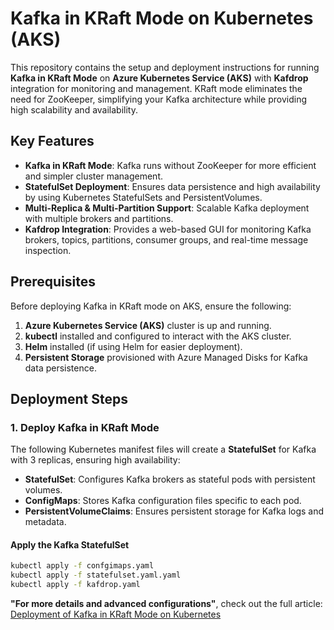 # Kafka in KRaft Mode on Kubernetes (AKS)

This repository contains the setup and deployment instructions for running **Kafka in KRaft Mode** on **Azure Kubernetes Service (AKS)** with **Kafdrop** integration for monitoring and management. KRaft mode eliminates the need for ZooKeeper, simplifying your Kafka architecture while providing high scalability and availability.

## Key Features

- **Kafka in KRaft Mode**: Kafka runs without ZooKeeper for more efficient and simpler cluster management.
- **StatefulSet Deployment**: Ensures data persistence and high availability by using Kubernetes StatefulSets and PersistentVolumes.
- **Multi-Replica & Multi-Partition Support**: Scalable Kafka deployment with multiple brokers and partitions.
- **Kafdrop Integration**: Provides a web-based GUI for monitoring Kafka brokers, topics, partitions, consumer groups, and real-time message inspection.

## Prerequisites

Before deploying Kafka in KRaft mode on AKS, ensure the following:

1. **Azure Kubernetes Service (AKS)** cluster is up and running.
2. **kubectl** installed and configured to interact with the AKS cluster.
3. **Helm** installed (if using Helm for easier deployment).
4. **Persistent Storage** provisioned with Azure Managed Disks for Kafka data persistence.

## Deployment Steps

### 1. Deploy Kafka in KRaft Mode

The following Kubernetes manifest files will create a **StatefulSet** for Kafka with 3 replicas, ensuring high availability:

- **StatefulSet**: Configures Kafka brokers as stateful pods with persistent volumes.
- **ConfigMaps**: Stores Kafka configuration files specific to each pod.
- **PersistentVolumeClaims**: Ensures persistent storage for Kafka logs and metadata.

#### Apply the Kafka StatefulSet

```bash
kubectl apply -f confgimaps.yaml
kubectl apply -f statefulset.yaml.yaml
kubectl apply -f kafdrop.yaml
```

**"For more details and advanced configurations"**, check out the full article: [Deployment of Kafka in KRaft Mode on Kubernetes](https://medium.com/@antorobin/kafka-in-kraft-mode-in-a-production-setup-on-aks-a134c46c0ee5)